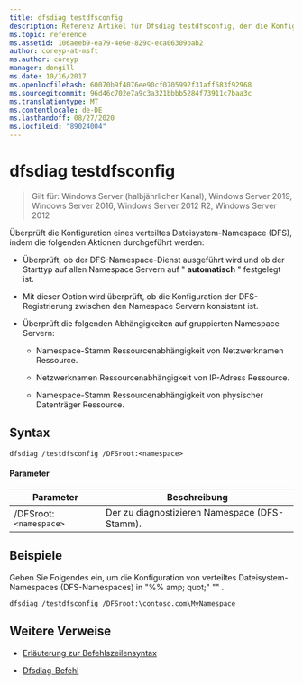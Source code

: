 ```yaml
---
title: dfsdiag testdfsconfig
description: Referenz Artikel für Dfsdiag testdfsconfig, der die Konfiguration eines verteiltes Dateisystem-Namespace (DFS) prüft.
ms.topic: reference
ms.assetid: 106aeeb9-ea79-4e6e-829c-eca06309bab2
author: coreyp-at-msft
ms.author: coreyp
manager: dongill
ms.date: 10/16/2017
ms.openlocfilehash: 60070b9f4076ee90cf0705992f31aff583f92968
ms.sourcegitcommit: 96d46c702e7a9c3a321bbbb5284f73911c7baa3c
ms.translationtype: MT
ms.contentlocale: de-DE
ms.lasthandoff: 08/27/2020
ms.locfileid: "89024004"
---
```

# <a name="dfsdiag-testdfsconfig"></a>dfsdiag testdfsconfig

> Gilt für: Windows Server (halbjährlicher Kanal), Windows Server 2019, Windows Server 2016, Windows Server 2012 R2, Windows Server 2012

Überprüft die Konfiguration eines verteiltes Dateisystem-Namespace (DFS), indem die folgenden Aktionen durchgeführt werden:

- Überprüft, ob der DFS-Namespace-Dienst ausgeführt wird und ob der Starttyp auf allen Namespace Servern auf " **automatisch** " festgelegt ist.

- Mit dieser Option wird überprüft, ob die Konfiguration der DFS-Registrierung zwischen den Namespace Servern konsistent ist.

- Überprüft die folgenden Abhängigkeiten auf gruppierten Namespace Servern:

  - Namespace-Stamm Ressourcenabhängigkeit von Netzwerknamen Ressource.

  - Netzwerknamen Ressourcenabhängigkeit von IP-Adress Ressource.

  - Namespace-Stamm Ressourcenabhängigkeit von physischer Datenträger Ressource.

## <a name="syntax"></a>Syntax

```
dfsdiag /testdfsconfig /DFSroot:<namespace>
```

#### <a name="parameters"></a>Parameter

| Parameter | Beschreibung |
| --------- | ----------- |
| /DFSroot:`<namespace>` | Der zu diagnostizieren Namespace (DFS-Stamm). |

## <a name="examples"></a>Beispiele

Geben Sie Folgendes ein, um die Konfiguration von verteiltes Dateisystem-Namespaces (DFS-Namespaces) in "%% amp; quot;" "" *.*

```
dfsdiag /testdfsconfig /DFSroot:\contoso.com\MyNamespace
```

## <a name="additional-references"></a>Weitere Verweise

- [Erläuterung zur Befehlszeilensyntax](command-line-syntax-key.md)

- [Dfsdiag-Befehl](dfsdiag.md)
